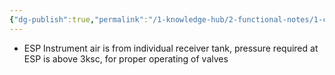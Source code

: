 ```yaml
---
{"dg-publish":true,"permalink":"/1-knowledge-hub/2-functional-notes/1-career-notes/3-tstps-kaniha-technical-notes/1-boiler-and-auxillaries/esp/esp-notes/","noteIcon":""}
---
```


- ESP Instrument air is from individual receiver tank, pressure required at ESP is above 3ksc, for proper operating of valves
